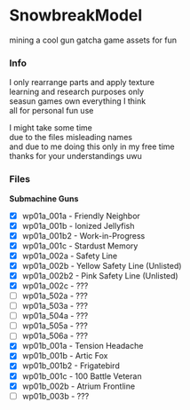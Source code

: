 # SnowbreakModel
mining a cool gun gatcha game assets for fun

### Info
I only rearrange parts and apply texture  
learning and research purposes only  
seasun games own everything I think  
all for personal fun use

I might take some time  
due to the files misleading names  
and due to me doing this only in my free time  
thanks for your understandings uwu  

### Files
**Submachine Guns**
- [x] wp01a_001a - Friendly Neighbor
- [x] wp01a_001b - Ionized Jellyfish
- [x] wp01a_001b2 - Work-in-Progress
- [x] wp01a_001c - Stardust Memory
- [x] wp01a_002a - Safety Line
- [x] wp01a_002b - Yellow Safety Line (Unlisted)
- [x] wp01a_002b2 - Pink Safety Line (Unlisted)
- [x] wp01a_002c - ???
- [ ] wp01a_502a - ???
- [ ] wp01a_503a - ???
- [ ] wp01a_504a - ???
- [ ] wp01a_505a - ???
- [ ] wp01a_506a - ???
- [x] wp01b_001a - Tension Headache
- [x] wp01b_001b - Artic Fox
- [x] wp01b_001b2 - Frigatebird
- [x] wp01b_001c - 100 Battle Veteran
- [x] wp01b_002b - Atrium Frontline
- [ ] wp01b_003b - ???